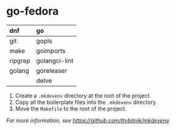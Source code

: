 # go-fedora

| dnf     | go            |
|:--------|:--------------|
| git     | gopls         |
| make    | goimports     |
| ripgrep | golangci-lint |
| golang  | goreleaser    |
|         | delve         |

1. Create a `.mkdevenv` directory at the root of the project.
2. Copy all the boilerplate files into the `.mkdevenv` directory.
3. Move the `Makefile` to the root of the project.

*For more information, see <https://github.com/ttybitnik/mkdevenv>.*
